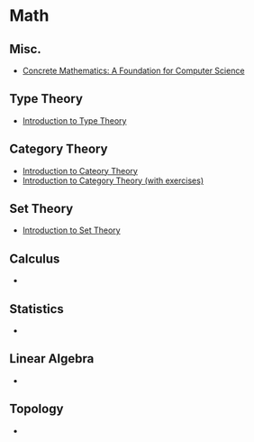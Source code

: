 # Math

## Misc.
- [Concrete Mathematics: A Foundation for Computer Science](https://www.amazon.com/dp/0201558025/?tag=stackoverflow17-20)


## Type Theory
- [Introduction to Type Theory](http://www.cs.ru.nl/~herman/onderwijs/provingwithCA/paper-lncs.pdf)

## Category Theory
- [Introduction to Cateory Theory](https://arxiv.org/pdf/1612.09375.pdf)
- [Introduction to Category Theory (with exercises)](http://www.cs.man.ac.uk/~hsimmons/zCATS.pdf)

## Set Theory
- [Introduction to Set Theory](http://www.math.toronto.edu/weiss/set_theory.pdf)


## Calculus
-

## Statistics
-

## Linear Algebra
-

## Topology
-


